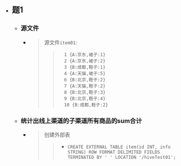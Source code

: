 

- ## 题1
    - ### 源文件
        - > 源文件`item01`:
            >>       1 {A:京东,裙子:1}
            >>       2 {A:京东,裙子:2}
            >>       3 {B:成都,鞋子:1}
            >>       4 {A:天猫,裙子:5}
            >>       6 {B:北京,鞋子:2}
            >>       7 {A:天猫,鞋子:2}
            >>       8 {B:北京,鞋子:3}
            >>       9 {B:北京,鞋子:4}
            >>       10 {B:成都,鞋子:2}
    - ### 统计出线上渠道的子渠道所有商品的sum合计
        - > 创建外部表
            >> - `CREATE EXTERNAL TABLE item(id INT, info STRING) ROW FORMAT DELIMITED FIELDS TERMINATED BY ' ' LOCATION '/hiveTest01';`
